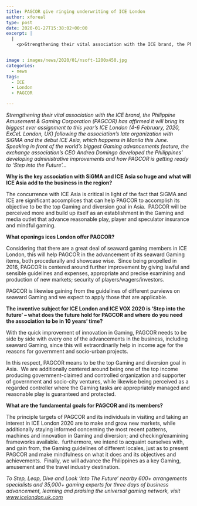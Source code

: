 ```yaml
---
title: PAGCOR give ringing underwriting of ICE London
author: xforeal 
type: post
date: 2020-01-27T15:38:02+00:00
excerpt: |
  |
    <p>Strengthening their vital association with the ICE brand, the Philippine Amusement &#038; Gaming Corporation (PAGCOR) has affirmed it will bring its biggest ever appointment to this year&rsquo;s ICE London (4-6 February, 2020, ExCeL London, UK) following the association&rsquo;s late organization with SiGMA and the debut ICE Asia, which happens in Manila this June </p>


image : images/news/2020/01/nsoft-1200x450.jpg
categories:
  - news
tags:
  - ICE
  - London
  - PAGCOR

---
```

_Strengthening their vital association with the ICE brand, the Philippine Amusement & Gaming Corporation (PAGCOR) has affirmed it will bring its biggest ever assignment to this year’s ICE London (4-6 February, 2020, ExCeL London, UK) following the association’s late organization with SiGMA and the debut ICE Asia, which happens in Manila this June.  Speaking in front of the world’s biggest Gaming advancements feature, the exchange association’s CEO Andrea Domingo developed the Philippines’ developing administrative improvements and how PAGCOR is getting ready to ‘Step into the Future’…_

**Why is the key association with SiGMA and ICE Asia so huge and what will ICE Asia add to the business in the region?**

The concurrence with ICE Asia is critical in light of the fact that SiGMA and ICE are significant accomplices that can help PAGCOR to accomplish its objective to be the top Gaming and diversion goal in Asia.  PAGCOR will be perceived more and build up itself as an establishment in the Gaming and media outlet that advance reasonable play, player and speculator insurance and mindful gaming.

**What openings ices London offer PAGCOR?**

Considering that there are a great deal of seaward gaming members in ICE London, this will help PAGCOR in the advancement of its seaward Gaming items, both procedurally and showcase wise.  Since being propelled in 2016, PAGCOR is centered around further improvement by giving lawful and sensible guidelines and expenses, appropriate and precise examining and production of new markets; security of players/wagers/investors.

PAGCOR is likewise gaining from the guidelines of different purviews on seaward Gaming and we expect to apply those that are applicable.

**The inventive subject for ICE London and ICE VOX 2020 is ‘Step into the future’ – what does the future hold for PAGCOR and where do you need the association to be in 10 years’ time?**

With the quick improvement of innovation in Gaming, PAGCOR needs to be side by side with every one of the advancements in the business, including seaward Gaming, since this will extraordinarily help in income age for the reasons for government and socio-urban projects.

In this respect, PAGCOR means to be the top Gaming and diversion goal in Asia.  We are additionally centered around being one of the top income producing government-claimed and controlled organization and supporter of government and socio-city ventures, while likewise being perceived as a regarded controller where the Gaming tasks are appropriately managed and reasonable play is guaranteed and protected.

**What are the fundamental goals for PAGCOR and its members?**

The principle targets of PAGCOR and its individuals in visiting and taking an interest in ICE London 2020 are to make and grow new markets, while additionally staying informed concerning the most recent patterns, machines and innovation in Gaming and diversion; and checking/examining frameworks available.  furthermore, we intend to acquaint ourselves with, and gain from, the Gaming guidelines of different locales, just as to present PAGCOR and make mindfulness on what it does and its objectives and achievements.  Finally, we will advance the Philippines as a key Gaming, amusement and the travel industry destination.

_To Step, Leap, Dive and Look ‘Into The Future’ nearby 600+ arrangements specialists and 35,000+ gaming experts for three days of business advancement, learning and praising the universal gaming network, visit_ _www.icelondon.uk.com_